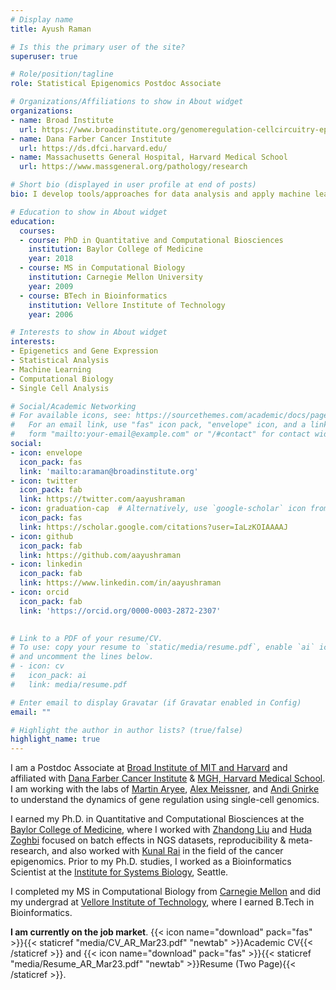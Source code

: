 ```yaml
---
# Display name
title: Ayush Raman

# Is this the primary user of the site?
superuser: true

# Role/position/tagline
role: Statistical Epigenomics Postdoc Associate

# Organizations/Affiliations to show in About widget
organizations:
- name: Broad Institute
  url: https://www.broadinstitute.org/genomeregulation-cellcircuitry-epigenomics
- name: Dana Farber Cancer Institute
  url: https://ds.dfci.harvard.edu/
- name: Massachusetts General Hospital, Harvard Medical School
  url: https://www.massgeneral.org/pathology/research

# Short bio (displayed in user profile at end of posts)
bio: I develop tools/approaches for data analysis and apply machine learning algorithms to understand biology.

# Education to show in About widget
education:
  courses:
  - course: PhD in Quantitative and Computational Biosciences
    institution: Baylor College of Medicine
    year: 2018
  - course: MS in Computational Biology
    institution: Carnegie Mellon University
    year: 2009
  - course: BTech in Bioinformatics
    institution: Vellore Institute of Technology
    year: 2006

# Interests to show in About widget
interests:
- Epigenetics and Gene Expression
- Statistical Analysis
- Machine Learning
- Computational Biology
- Single Cell Analysis

# Social/Academic Networking
# For available icons, see: https://sourcethemes.com/academic/docs/page-builder/#icons
#   For an email link, use "fas" icon pack, "envelope" icon, and a link in the
#   form "mailto:your-email@example.com" or "/#contact" for contact widget.
social:
- icon: envelope
  icon_pack: fas
  link: 'mailto:araman@broadinstitute.org'
- icon: twitter
  icon_pack: fab
  link: https://twitter.com/aayushraman
- icon: graduation-cap  # Alternatively, use `google-scholar` icon from `ai` icon pack
  icon_pack: fas
  link: https://scholar.google.com/citations?user=IaLzKOIAAAAJ
- icon: github
  icon_pack: fab
  link: https://github.com/aayushraman
- icon: linkedin
  icon_pack: fab
  link: https://www.linkedin.com/in/aayushraman
- icon: orcid
  icon_pack: fab
  link: 'https://orcid.org/0000-0003-2872-2307'
 

# Link to a PDF of your resume/CV.
# To use: copy your resume to `static/media/resume.pdf`, enable `ai` icons in `params.toml`, 
# and uncomment the lines below.
# - icon: cv
#   icon_pack: ai
#   link: media/resume.pdf

# Enter email to display Gravatar (if Gravatar enabled in Config)
email: ""

# Highlight the author in author lists? (true/false)
highlight_name: true
---
```


I am a Postdoc Associate at [Broad Institute of MIT and Harvard](https://broadinstitute.org/) and affiliated with [Dana Farber Cancer Institute](https://ds.dfci.harvard.edu/) & [MGH, Harvard Medical School](https://www.massgeneral.org/pathology/research). I am working with the labs of [Martin Aryee](https://aryee.mgh.harvard.edu/), [Alex Meissner](https://hscrb.harvard.edu/people/alexander-meissner/), and [Andi Gnirke](https://www.broadinstitute.org/epigenomics/team) to understand the dynamics of gene regulation using single-cell genomics.  

I earned my Ph.D. in Quantitative and Computational Biosciences at the [Baylor College of Medicine](https://www.bcm.edu/education/graduate-school-of-biomedical-sciences/programs/quantitative-computational-biosciences), where I worked with [Zhandong Liu](http://liuzlab.org/) and [Huda Zoghbi](https://www.bcm.edu/research/labs-and-centers/faculty-labs/huda-zoghbi-lab) focused on batch effects in NGS datasets, reproducibility & meta-research, and also worked with [Kunal Rai](https://www.mdanderson.org/research/departments-labs-institutes/labs/rai-laboratory.html) in the field of the cancer epigenomics. Prior to my Ph.D. studies, I worked as a Bioinformatics Scientist at the [Institute for Systems Biology](https://isbscience.org/), Seattle.

I completed my MS in Computational Biology from [Carnegie Mellon](https://www.cmu.edu/ms-compbio/) and did my undergrad at [Vellore Institute of Technology](https://vit.ac.in/), where I earned B.Tech in Bioinformatics.

**I am currently on the job market**. {{< icon name="download" pack="fas" >}}{{< staticref "media/CV_AR_Mar23.pdf" "newtab" >}}Academic CV{{< /staticref >}} and {{< icon name="download" pack="fas" >}}{{< staticref "media/Resume_AR_Mar23.pdf" "newtab" >}}Resume (Two Page){{< /staticref >}}.
